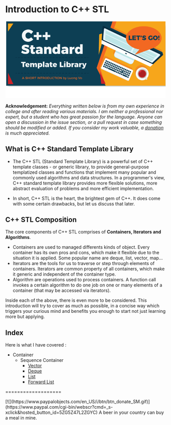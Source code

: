 # Introduction to C++ STL
  
  
![](images/FirstFile.png)  
  

**Acknowledgement:** *Everything written below is from my own experience in college and after reading various materials. I am neither a professional nor expert, but a student who has great passion for the language. Anyone can open a discussion in the issue section, or a pull request in case something should be modified or added. If you consider my work valuable, a [donation](#donation) is much appreciated.*  

## What is C++ Standard Template Library 

* The C++ STL (Standard Template Library) is a powerful set of C++ template classes - or generic library, to provide general-purpose templatized classes and functions that implement many popular and commonly used algorithms and data structures. In a programmer's view, C++ standard template library provides more flexible solutions, more abstract evaluation of problems and more efficient implementation.   

* In short, C++ STL is the heart, the brightest gem of C++. It does come with some certain drawbacks, but let us discuss that later.

## C++ STL Composition

The core components of C++ STL comprises of **Containers, Iterators and Algorithms**.  

* Containers are used to managed differents kinds of object. Every container has its own pros and cons, which make it flexible due to the situation it is applied. Some popular name are deque, list, vector, map...
* Iterators are the tools for us to traverse or step through elements of containers. Iterators are common property of all containers, which make it generic and independent of the container type.
* Algorithm are operations used to process containers. A function call invokes a certain algorithm to do one job on one or many elements of a container (that may be accessed via iterators).  

Inside each of the above, there is even more to be considered. This introduction will try to cover as much as possible, in a concise way which triggers your curious mind and benefits you enough to start not just learning more but applying.  

## Index
Here is what I have covered : 
* Container
  * Sequence Container
    * [Vector](vector.md)
    * [Deque](deque.md)
    * [List](list.md)
    * [Forward List](forward_list.md)


===================

<div id='donation'/>
[![](https://www.paypalobjects.com/en_US/i/btn/btn_donate_SM.gif)](https://www.paypal.com/cgi-bin/webscr?cmd=_s-xclick&hosted_button_id=5ZG5Z47L2ZGYC)
A beer in your country can buy a meal in mine. 

